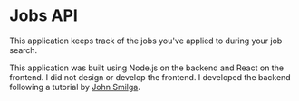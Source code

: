 # Jobs API
This application keeps track of the jobs you've applied to during your job search.

This application was built using Node.js on the backend and React on the frontend. I did not design or develop the frontend. I developed the backend following a tutorial by <a href="https://www.johnsmilga.com/">John Smilga</a>.
